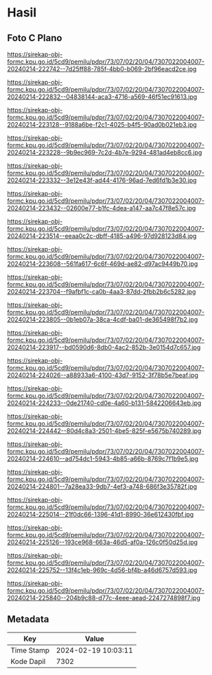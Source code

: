 # Hasil

## Foto C Plano

https://sirekap-obj-formc.kpu.go.id/5cd9/pemilu/pdpr/73/07/02/20/04/7307022004007-20240214-222742--7d25ff88-785f-4bb0-b069-2bf96eacd2ce.jpg

https://sirekap-obj-formc.kpu.go.id/5cd9/pemilu/pdpr/73/07/02/20/04/7307022004007-20240214-222832--04838144-aca3-4716-a569-46f51ec91613.jpg

https://sirekap-obj-formc.kpu.go.id/5cd9/pemilu/pdpr/73/07/02/20/04/7307022004007-20240214-223128--9188a6be-f2c1-4025-b4f5-90ad0b021eb3.jpg

https://sirekap-obj-formc.kpu.go.id/5cd9/pemilu/pdpr/73/07/02/20/04/7307022004007-20240214-223228--9b9ec969-7c2d-4b7e-9294-481ad4eb8cc6.jpg

https://sirekap-obj-formc.kpu.go.id/5cd9/pemilu/pdpr/73/07/02/20/04/7307022004007-20240214-223332--3e12e43f-ad44-4176-96ad-7ed6fd1b3e30.jpg

https://sirekap-obj-formc.kpu.go.id/5cd9/pemilu/pdpr/73/07/02/20/04/7307022004007-20240214-223432--02600e77-b1fc-4dea-a147-aa7c47f8e57c.jpg

https://sirekap-obj-formc.kpu.go.id/5cd9/pemilu/pdpr/73/07/02/20/04/7307022004007-20240214-223514--eeaa0c2c-dbff-4185-a496-97d928123d84.jpg

https://sirekap-obj-formc.kpu.go.id/5cd9/pemilu/pdpr/73/07/02/20/04/7307022004007-20240214-223608--561fa617-6c6f-469d-ae82-d97ac9449b70.jpg

https://sirekap-obj-formc.kpu.go.id/5cd9/pemilu/pdpr/73/07/02/20/04/7307022004007-20240214-223704--f9afbf1c-ca0b-4aa3-87dd-2fbb2b6c5282.jpg

https://sirekap-obj-formc.kpu.go.id/5cd9/pemilu/pdpr/73/07/02/20/04/7307022004007-20240214-223805--0b1eb07a-38ca-4cdf-ba01-de365498f7b2.jpg

https://sirekap-obj-formc.kpu.go.id/5cd9/pemilu/pdpr/73/07/02/20/04/7307022004007-20240214-223917--bd0590d6-8db0-4ac2-852b-3e0154d7c657.jpg

https://sirekap-obj-formc.kpu.go.id/5cd9/pemilu/pdpr/73/07/02/20/04/7307022004007-20240214-224026--a88933a6-4100-43d7-9152-3f78b5e7beaf.jpg

https://sirekap-obj-formc.kpu.go.id/5cd9/pemilu/pdpr/73/07/02/20/04/7307022004007-20240214-224233--0de21740-cd0e-4a60-b131-5842206643eb.jpg

https://sirekap-obj-formc.kpu.go.id/5cd9/pemilu/pdpr/73/07/02/20/04/7307022004007-20240214-224442--80d4c8a3-2501-4be5-825f-e5675b740289.jpg

https://sirekap-obj-formc.kpu.go.id/5cd9/pemilu/pdpr/73/07/02/20/04/7307022004007-20240214-224610--ad754dc1-5943-4b85-a66b-8769c7f1b9e5.jpg

https://sirekap-obj-formc.kpu.go.id/5cd9/pemilu/pdpr/73/07/02/20/04/7307022004007-20240214-224801--7a28ea33-9db7-4ef3-a748-686f3e35782f.jpg

https://sirekap-obj-formc.kpu.go.id/5cd9/pemilu/pdpr/73/07/02/20/04/7307022004007-20240214-225014--21f0dc66-1396-41d1-8990-36e612430fbf.jpg

https://sirekap-obj-formc.kpu.go.id/5cd9/pemilu/pdpr/73/07/02/20/04/7307022004007-20240214-225126--193ce968-663a-46d5-af0a-126c0f50d25d.jpg

https://sirekap-obj-formc.kpu.go.id/5cd9/pemilu/pdpr/73/07/02/20/04/7307022004007-20240214-225752--13f4c1eb-969c-4d56-bf4b-a46d6757d593.jpg

https://sirekap-obj-formc.kpu.go.id/5cd9/pemilu/pdpr/73/07/02/20/04/7307022004007-20240214-225840--204b9c88-d77c-4eee-aead-2247274898f7.jpg


## Metadata

| Key        | Value               |
| ---------- | ------------------- |
| Time Stamp | 2024-02-19 10:03:11 |
| Kode Dapil | 7302                |



